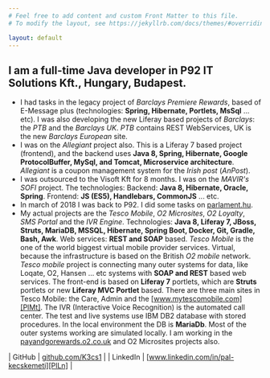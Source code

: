 ```yaml
---
# Feel free to add content and custom Front Matter to this file.
# To modify the layout, see https://jekyllrb.com/docs/themes/#overriding-theme-defaults

layout: default
---
```


## I am a full-time Java developer in P92 IT Solutions Kft., Hungary, Budapest.

- I had tasks in the legacy project of *Barclays Premiere Rewards*, based of E-Message plus (technologies: **Spring, Hibernate, Portlets, MsSql** ... etc). I was also developing the new Liferay based projects of *Barclays*: the *PTB* and the *Barclays UK*. *PTB* contains REST WebServices, UK is the new *Barclays European* site.
- I was on the *Allegiant* project also. This is a Liferay 7 based project (frontend), and the backend uses **Java 8, Spring, Hibernate, Google ProtocolBuffer, MySql, and Tomcat, Microservice architecture**. *Allegiant* is a coupon management system for the *Irish post* (*AnPost*).
- I was outsourced to the Visoft Kft for 8 months. I was on the *MAVIR's SOFI* project. The technologies: Backend: **Java 8, Hibernate, Oracle, Spring**. Frontend: **JS (ES5), Handlebars, CommonJS** ... etc.
- In march of 2018 I was back to P92. I did some tasks on [parlament.hu][PlPh].
- My actual projects are the *Tesco Mobile*, *O2 Microsites*, *O2 Loyalty*, *SMS Portal* and the *IVR Engine*. Technologies: **Java 8, Liferay 7, JBoss, Struts, MariaDB, MSSQL, Hibernate, Spring Boot, Docker, Git, Gradle, Bash, Awk**. Web services: **REST and SOAP** based. *Tesco Mobile* is the one of the world biggest virtual mobile provider services. Virtual, because the infrastructure is based on the British *O2 mobile* network. *Tesco mobile* project is connecting many outer systems for data, like Loqate, O2, Hansen ... etc systems with **SOAP and REST** based web services. The front-end is based on **Liferay 7** portlets, which are **Struts** portlets or new **Liferay MVC Portlet** based. There are three main sites in Tesco Mobile: the Care, Admin and the [www.mytescomobile.com][PlMt]. The IVR (Interactive Voice Recognition) is the automated call center. The test and live systems use IBM DB2 database with stored procedures. In the local environment the DB is **MariaDb**. Most of the outer systems working are simulated locally. I am working in the [payandgorewards.o2.co.uk][PlRw] and O2 Microsites projects also.

| GitHub | [github.com/K3cs1][PlGh] |
| LinkedIn | [www.linkedin.com/in/pal-kecskemeti][PlLn] |

   [PlGh]: <https://github.com/K3cs1>
   [PlLn]: <https://www.linkedin.com/in/pal-kecskemeti>
   [PlPh]: <https://parlament.hu>
   [PlMt]: <https://www.mytescomobile.com>
   [PlRw]: <https://payandgorewards.o2.co.uk>